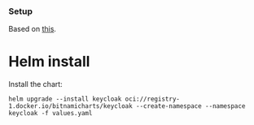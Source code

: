 ### Setup

Based on [this](https://github.com/bitnami/charts/tree/main/bitnami/keycloak/).

# Helm install

Install the chart:
```
helm upgrade --install keycloak oci://registry-1.docker.io/bitnamicharts/keycloak --create-namespace --namespace keycloak -f values.yaml
```